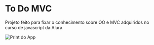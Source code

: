 # To Do MVC

Projeto feito para fixar o conhecimento sobre OO e MVC adquiridos no curso de javascript da Alura.

![Print do App](https://i.imgur.com/CETdpjE.png)
